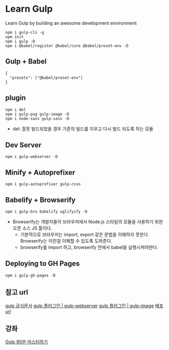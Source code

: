 # Learn Gulp

Learn Gulp by building an awesome development environment

```command
npm i gulp-cli -g
npm init
npm i gulp -D
npm i @babel/register @babel/core @babel/preset-env -D
```

## Gulp + Babel

```.babelrc
{
  "presets": ["@babel/preset-env"]
}
```

## plugin

```command
npm i del
npm i gulp-pug gulp-image -D
npm i node-sass gulp-sass -D
```

- del: 잘못 빌드되었을 경우 기존의 빌드를 지우고 다시 빌드 되도록 하는 모듈

## Dev Server

```command
npm i gulp-webserver -D
```

## Minify + Autoprefixer

```command
npm i gulp-autoprefixer gulp-csso
```

## Babelify + Browserify

```command
npm i gulp-bro babelify uglifyify -D
```

- Browserify는 개발자들이 브라우저에서 Node.js 스타일의 모듈을 사용하기 위한 오픈 소스 JS 툴이다.
  - 기본적으로 브라우저는 import, export 같은 문법을 이해하지 못한다. Browserify는 이런걸 이해할 수 있도록 도와준다.
  - browserify를 import 하고, browserify 안에서 babel을 실행시켜야한다.

## Deploying to GH Pages

```command
npm i gulp-gh-pages -D
```

## 참고 url

[gulp 공식문서](https://gulpjs.com/)
[gulp 플러그인 | gulp-webserver](https://www.npmjs.com/package/gulp-webserver)
[gulp 플러그인 | gulp-image](https://www.npmjs.com/package/gulp-image)
[배포 url](http://heroyooi.github.io/learn-gulp)

## 강좌

[Gulp 90분 마스터하기](https://nomadcoders.co/gulp-for-beginners/lectures/1635)
